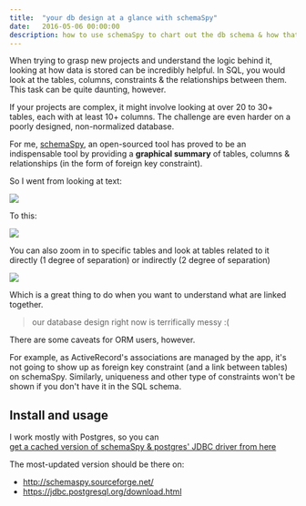 ```yaml
---
title:  "your db design at a glance with schemaSpy"
date:   2016-05-06 00:00:00
description: how to use schemaSpy to chart out the db schema & how that helps with db work in general
---
```


When trying to grasp new projects and understand the logic behind it, looking at how data is stored
can be incredibly helpful. In SQL, you would look at the tables, columns, constraints & the
relationships between them. This task can be quite daunting, however.

If your projects are complex,
it might involve looking at over 20 to 30+ tables, each with at least 10+ columns. The challenge
are even harder on a poorly designed, non-normalized database.

For me, [schemaSpy](http://schemaspy.sourceforge.net/), an open-sourced tool has proved to be an indispensable  tool
by providing a **graphical summary** of tables, columns & relationships
(in the form of foreign key constraint).

So I went from looking at text:

<a href="#" data-featherlight="/assets/images/2016-05-06-schemaSpy_text_view.png"><img src="/assets/images/2016-05-06-schemaSpy_text_view.png"/></a>

To this:

<a href="#" data-featherlight="/assets/images/2016-05-06-schemaSpy_graphical_view.png"><img src="/assets/images/2016-05-06-schemaSpy_graphical_view.png"/></a>

You can also zoom in to specific tables and look at tables related to it directly (1 degree of separation) or indirectly (2 degree of separation)

<a href="#" data-featherlight="/assets/images/2016-05-06-schemaSpy_2_degree_table.png"><img src="/assets/images/2016-05-06-schemaSpy_2_degree_table.png"/></a>

Which is a great thing to do when you want to understand what are linked together.

> our database design right now is terrifically messy :(

There are some caveats for ORM users, however.

For example, as ActiveRecord's associations are managed by the app,
it's not going to show up as foreign key constraint
(and a link between tables) on schemaSpy.
Similarly, uniqueness and other type of constraints
won't be shown if you don't have it in the SQL schema.

## Install and usage

I work mostly with Postgres, so you can <br/> [get a cached version of schemaSpy & postgres' JDBC driver from here](https://github.com/exklamationmark/dotfiles/tree/master/tools/schemaspy)

The most-updated version should be there on:

- <http://schemaspy.sourceforge.net/>
- <https://jdbc.postgresql.org/download.html>
